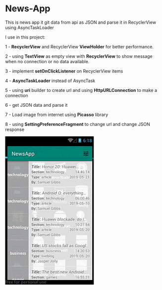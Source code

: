 # News-App


This is news app it git data from api as JSON and parse it in RecyclerView using AsyncTaskLoader

I use in this project:

1 - **RecyclerView** and RecyclerView **ViewHolder** for better performance.

2 - using **TextView** as empty view with **RecyclerView** to show message when no connection or no data available.

3 - implement **setOnClickListener** on RecyclerView items

4 - **AsyncTaskLoader** instead of AsyncTask

5 - using **uri** builder to create url and using **HttpURLConnection** to make a connection

6 - get JSON data and parse it 

7 - Load image from internet using **Picasso** library

8 - using **SettingPreferenceFragment** to change url and change JSON response



![demo](https://raw.githubusercontent.com/Ahmedmedhat187/News-App/master/News%20app%20demo.gif)
